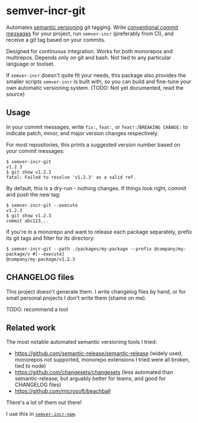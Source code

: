 # semver-incr-git

Automates [semantic versioning](https://semver.org/) git tagging. Write [conventional commit messages](https://github.com/angular/angular/blob/main/CONTRIBUTING.md#-commit-message-format) for your project, run `semver-incr` (preferably from CI), and receive a git tag based on your commits.

Designed for continuous integration. Works for both monorepos and multirepos. Depends only on git and bash. Not tied to any particular language or toolset.

If `semver-incr` doesn't quite fit your needs, this package also provides the smaller scripts `semver-incr` is built with, so you can build and fine-tune your own automatic versioning system. (TODO: Not yet documented, read the source)

## Usage

In your commit messages, write `fix:`, `feat:`, or `feat!:`/`BREAKING CHANGE:` to indicate patch, minor, and major version changes respectively.

For most repositories, this prints a suggested version number based on your commit messages:

```console
$ semver-incr-git
v1.2.3
$ git show v1.2.3
fatal: Failed to resolve 'v1.2.3' as a valid ref.
```

By default, this is a dry-run - nothing changes. If things look right, commit and push the new tag:

```console
$ semver-incr-git --execute
v1.2.3
$ git show v1.2.3
commit abc123...
```

If you're in a monorepo and want to release each package separately, prefix its git tags and filter for its directory:

```console
$ semver-incr-git --path ./packages/my-package --prefix @company/my-package/v #[--execute]
@company/my-package/v1.2.3
```

## CHANGELOG files

This project doesn't generate them. I write changelog files by hand, or for small personal projects I don't write them (shame on me).

TODO: recommend a tool

## Related work

The most notable automated semantic versioning tools I tried:

* https://github.com/semantic-release/semantic-release (widely used, monorepos not supported, monorepo extensions I tried were all broken, tied to node)
* https://github.com/changesets/changesets (less automated than semantic-release, but arguably better for teams, and good for CHANGELOG files)
* https://github.com/microsoft/beachball

There's a lot of them out there!

I use this in [`semver-incr-npm`](https://github.com/erosson/ts-libs/tree/main/packages/semver-incr).
